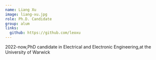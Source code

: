 ```yaml
---
name: Liang Xu
image: liang-xu.jpg
role: Ph.D. Candidate
group: alum
links:
  github: https://github.com/leoxu
---
```


2022-now,PhD candidate in Electrical and Electronic Engineering,at the University of Warwick
